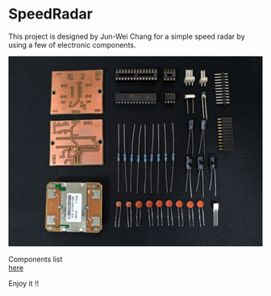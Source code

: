 # SpeedRadar

This project is designed by Jun-Wei Chang for a simple speed radar by using a few of electronic components.

![image](https://github.com/jwchang418/SpeedRadar/blob/master/Fig1.jpg)

Components list  
[here](https://github.com/jwchang418/SpeedRadar/blob/master/Components%20List.pdf)

Enjoy it !!
